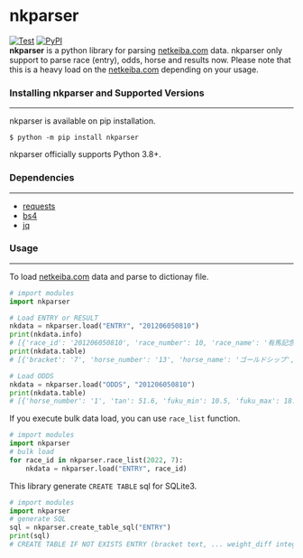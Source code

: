 # nkparser
[![Test](https://github.com/new-village/nkparser/actions/workflows/test.yaml/badge.svg?branch=main)](https://github.com/new-village/nkparser/actions/workflows/unittest.yaml)
[![PyPI](https://badge.fury.io/py/nkparser.svg)](https://badge.fury.io/py/nkparser)  
**nkparser** is a python library for parsing [netkeiba.com](https://www.netkeiba.com/) data. nkparser only support to parse race (entry), odds, horse and results now.
Please note that this is a heavy load on the [netkeiba.com](https://www.netkeiba.com/) depending on your usage.
  

### Installing nkparser and Supported Versions
----------------------
nkparser is available on pip installation.
```
$ python -m pip install nkparser
```
nkparser officially supports Python 3.8+.
  
  
### Dependencies
----------------------
- [requests](https://docs.python-requests.org/en/latest/)
- [bs4](https://www.crummy.com/software/BeautifulSoup/bs4/doc/#)
- [jq](https://github.com/mwilliamson/jq.py)
  
### Usage
----------------------
To load [netkeiba.com](https://www.netkeiba.com/) data and parse to dictionay file.
```py
# import modules
import nkparser

# Load ENTRY or RESULT
nkdata = nkparser.load("ENTRY", "201206050810")
print(nkdata.info)
# [{'race_id': '201206050810', 'race_number': 10, 'race_name': '有馬記念', ... }]
print(nkdata.table)
# [{'bracket': '7', 'horse_number': '13', 'horse_name': 'ゴールドシップ', ...}, ...]

# Load ODDS
nkdata = nkparser.load("ODDS", "201206050810")
print(nkdata.table)
# [{'horse_number': '1', 'tan': 51.6, 'fuku_min': 10.5, 'fuku_max': 18.7, ...}, ... ]
```
  
If you execute bulk data load, you can use `race_list` function.
```py
# import modules
import nkparser
# bulk load
for race_id in nkparser.race_list(2022, 7):
    nkdata = nkparser.load("ENTRY", race_id)
```
  
This library generate `CREATE TABLE` sql for SQLite3.
```py
# import modules
import nkparser
# generate SQL
sql = nkparser.create_table_sql("ENTRY")
print(sql)
# CREATE TABLE IF NOT EXISTS ENTRY (bracket text, ... weight_diff integer);
```
